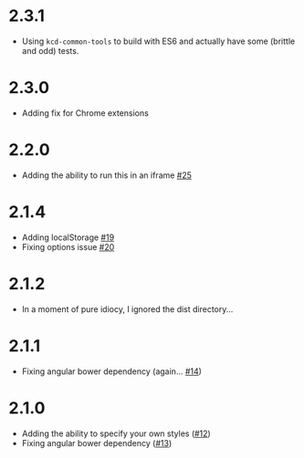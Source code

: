 # 2.3.1

- Using `kcd-common-tools` to build with ES6 and actually have some (brittle and odd) tests.

# 2.3.0

- Adding fix for Chrome extensions

# 2.2.0

- Adding the ability to run this in an iframe [#25](/../../pull/25)

# 2.1.4

- Adding localStorage [#19](/../../pull/19)
- Fixing options issue [#20](/../../pull/20)

# 2.1.2

- In a moment of pure idiocy, I ignored the dist directory...

# 2.1.1

- Fixing angular bower dependency (again... [#14](/../../issues/14))

# 2.1.0

- Adding the ability to specify your own styles ([#12](/../../issues/12))
- Fixing angular bower dependency ([#13](/../../issues/13))
